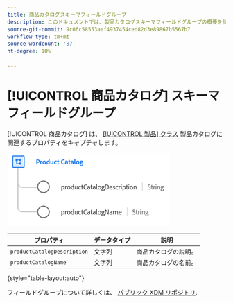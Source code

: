 ```yaml
---
title: 商品カタログスキーマフィールドグループ
description: このドキュメントでは、製品カタログスキーマフィールドグループの概要を説明します。
source-git-commit: 9c06c58553aef4937454ced82d3e89867b5567b7
workflow-type: tm+mt
source-wordcount: '87'
ht-degree: 10%

---
```



# [!UICONTROL 商品カタログ] スキーマフィールドグループ

[!UICONTROL 商品カタログ] は、 [[!UICONTROL 製品] クラス](../../classes/product.md) 製品カタログに関連するプロパティをキャプチャします。

![](../../images/field-groups/product/product-catalog.png)

| プロパティ | データタイプ | 説明 |
| --- | --- | --- |
| `productCatalogDescription` | 文字列 | 商品カタログの説明。 |
| `productCatalogName` | 文字列 | 商品カタログの名前。 |

{style=&quot;table-layout:auto&quot;}

フィールドグループについて詳しくは、 [パブリック XDM リポジトリ](https://github.com/adobe/xdm/blob/master/docs/reference/fieldgroups/product/product-catalog.schema.json).
